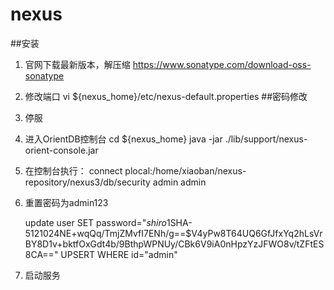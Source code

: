 nexus
==========
##安装
1. 官网下载最新版本，解压缩
	https://www.sonatype.com/download-oss-sonatype
2. 修改端口
	vi ${nexus_home}/etc/nexus-default.properties
##密码修改
1. 停服
2. 进入OrientDB控制台
	cd ${nexus_home}
	java -jar ./lib/support/nexus-orient-console.jar

3. 在控制台执行：
	connect plocal:/home/xiaoban/nexus-repository/nexus3/db/security admin admin

4. 重置密码为admin123

	update user SET password="$shiro1$SHA-512$1024$NE+wqQq/TmjZMvfI7ENh/g==$V4yPw8T64UQ6GfJfxYq2hLsVrBY8D1v+bktfOxGdt4b/9BthpWPNUy/CBk6V9iA0nHpzYzJFWO8v/tZFtES8CA==" UPSERT WHERE id="admin"
5. 启动服务

##
